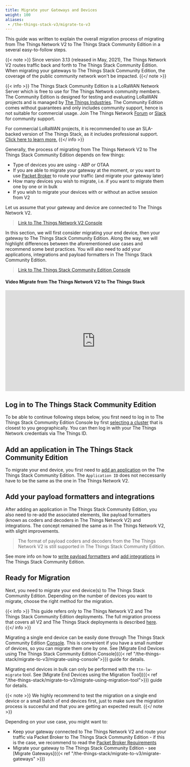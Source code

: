 ```yaml
---
title: Migrate your Gateways and Devices
weight: 100
aliases:
 - /the-things-stack-v3/migrate-to-v3
---
```


This guide was written to explain the overall migration process of migrating from The Things Network V2 to The Things Stack Community Edition in a several easy-to-follow steps.

{{< note >}} Since version 3.13 (released in May, 2021), The Things Network V2 routes traffic back and forth to The Things Stack Community Edition. When migrating your gateways to The Things Stack Community Edition, the coverage of the public community network won't be impacted. {{</ note >}}

{{< info >}} 
The Things Stack Community Edition is a LoRaWAN Network Server which is free to use for The Things Network community members. The Community Edition is designed for testing and evaluating LoRaWAN projects and is managed by <a href="https://www.thethingsindustries.com/" target="_blank">The Things Industries</a>. The Community Edition comes without guarantees and only includes community support, hence is not suitable for commercial usage. Join The Things Network [Forum](https://www.thethingsnetwork.org/forum/) or <a href="https://thethingsnetwork.slack.com/" target="_blank">Slack</a> for community support.

For commercial LoRaWAN projects, it is recommended to use an SLA-backed version of The Things Stack, as it includes professional support. <a href="https://www.thethingsindustries.com/deployment/" target="_blank">Click here to learn more.</a>
{{</ info >}} 

Generally, the process of migrating from The Things Network V2 to The Things Stack Community Edition depends on few things:

- Type of devices you are using - ABP or OTAA
- If you are able to migrate your gateway at the moment, or you want to use <a href="https://www.thethingsindustries.com/docs/reference/packet-broker/" target="_blank">Packet Broker</a> to route your traffic (and migrate your gateway later)
- How many devices you wish to migrate, i.e. if you want to migrate them one by one or in bulk
- If you wish to migrate your devices with or without an active session from V2

Let us assume that your gateway and device are connected to The Things Network V2. 

> <a href="https://v2console.thethingsnetwork.org/" target="_blank">Link to The Things Network V2 Console</a>

In this section, we will first consider migrating your end device, then your gateway to The Things Stack Community Edition. Along the way, we will highlight differences between the aforementioned use cases and recommend some best practices. You will also need to add your applications, integrations and payload formatters in The Things Stack Community Edition. 

> <a href="https://www.thethingsindustries.com/deployment/" target="_blank">Link to The Things Stack Community Edition Console</a>

#### Video Migrate from The Things Network V2 to The Things Stack
<iframe width="560" height="315" src="https://www.youtube.com/embed/DL87O5zNE_4" frameborder="0" allow="accelerometer; autoplay; clipboard-write; encrypted-media; gyroscope; picture-in-picture" allowfullscreen></iframe>

## Log in to The Things Stack Community Edition

To be able to continue following steps below, you first need to log in to The Things Stack Community Edition Console by first <a href="https://console.cloud.thethings.network/" target="_blank">selecting a cluster</a> that is closest to you geographically. You can then log in with your The Things Network credentials via The Things ID.

## Add an application in The Things Stack Community Edition

To migrate your end device, you first need to <a href="https://www.thethingsindustries.com/docs/integrations/adding-applications/" target="_blank">add an application</a> on the The Things Stack Community Edition. The `Application ID` does not neccessarily have to be the same as the one in The Things Network V2.

## Add your payload formatters and integrations

After adding an application in The Things Stack Community Edition, you also need to re-add the associated elements, like payload formatters (known as coders and decoders in The Things Network V2) and integrations. The concept remained the same as in The Things Network V2, with slight improvements. 

> The format of payload coders and decoders from the The Things Network V2 is still supported in The Things Stack Community Edition.

See more info on how to <a href="https://www.thethingsindustries.com/docs/integrations/payload-formatters/" target="_blank">write payload formatters</a> and <a href="https://www.thethingsindustries.com/docs/integrations/adding-integrations/" target="_blank">add integrations</a> in The Things Stack Community Edition. 

## Ready for Migration

Next, you need to migrate your end device(s) to The Things Stack Community Edition. Depending on the number of devices you want to migrate, choose the right method for the migration.

{{< info >}} This guide refers only to The Things Network V2 and The Things Stack Community Edition deployments. The full migration process that covers all V2 and The Things Stack deployments is described <a href="https://www.thethingsindustries.com/docs/getting-started/migrating/migrating-from-v2/" target="_blank">here</a>. {{</ info >}}

Migrating a single end device can be easily done through The Things Stack Community Edition <a href="https://www.thethingsindustries.com/docs/getting-started/console/" target="_blank">Console</a>. This is convenient if you have a small number of devices, so you can migrate them one by one. See [Migrate End Devices using The Things Stack Community Edition Console]({{< ref "/the-things-stack/migrate-to-v3/migrate-using-console">}}) guide for details.

Migrating end devices in bulk can only be performed with the `ttn-lw-migrate` tool. See [Migrate End Devices using the Migration Tool]({{< ref "/the-things-stack/migrate-to-v3/migrate-using-migration-tool">}}) guide for details.

{{< note >}} We highly recommend to test the migration on a single end device or a small batch of end devices first, just to make sure the migration process is succesful and that you are getting an expected result. {{</ note >}}

Depending on your use case, you might want to:

- Keep your gateway connected to The Things Network V2 and route your traffic via Packet Broker to The Things Stack Community Edition - if this is the case, we recommend to read the <a href="https://www.thethingsindustries.com/docs/getting-started/migrating/migrating-from-v2/packet-broker-requirements/" target="_blank">Packet Broker Requirements</a>
- Migrate your gateway to The Things Stack Community Edition - see [Migrate Gateways]({{< ref "/the-things-stack/migrate-to-v3/migrate-gateways" >}})

